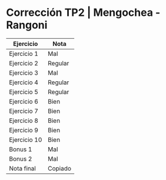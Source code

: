 # Corrección TP2 | Mengochea - Rangoni

| Ejercicio    | Nota    |
| ------------ | ------- |
| Ejercicio 1  | Mal     |
| Ejercicio 2  | Regular |
| Ejercicio 3  | Mal     |
| Ejercicio 4  | Regular |
| Ejercicio 5  | Regular |
| Ejercicio 6  | Bien    |
| Ejercicio 7  | Bien    |
| Ejercicio 8  | Bien    |
| Ejercicio 9  | Bien    |
| Ejercicio 10 | Bien    |
| Bonus 1      | Mal     |
| Bonus 2      | Mal     |
| Nota final   | Copiado |
